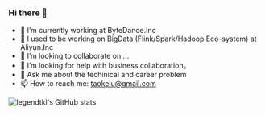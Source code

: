 ### Hi there 👋
- 🔭 I’m currently working at ByteDance.Inc
- 🌱 I used to be working on BigData (Flink/Spark/Hadoop Eco-system) at Aliyun.Inc
- 👯 I’m looking to collaborate on ...
- 🤔 I’m looking for help with business collaboration。
- 💬 Ask me about the techinical and career problem
- 📫 How to reach me: taokelu@gmail.com

![legendtkl's GitHub stats](https://github-readme-stats.vercel.app/api?username=legendtkl)

<!--
**legendtkl/legendtkl** is a ✨ _special_ ✨ repository because its `README.md` (this file) appears on your GitHub profile.

Here are some ideas to get you started:

- 🔭 I’m currently working on ...
- 🌱 I’m currently learning ...
- 👯 I’m looking to collaborate on ...
- 🤔 I’m looking for help with ...
- 💬 Ask me about ...
- 📫 How to reach me: ...
- 😄 Pronouns: ...
- ⚡ Fun fact: ...
-->
